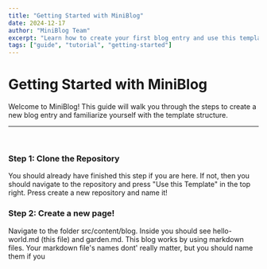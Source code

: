 ```yaml
---
title: "Getting Started with MiniBlog"
date: 2024-12-17
author: "MiniBlog Team"
excerpt: "Learn how to create your first blog entry and use this template effectively."
tags: ["guide", "tutorial", "getting-started"]
---
```


# Getting Started with MiniBlog

Welcome to MiniBlog! This guide will walk you through the steps to create a new blog entry and familiarize yourself with the template structure.

---
<br>

### Step 1: Clone the Repository

You should already have finished this step if you are here. If not, then you should navigate to the repository and press "Use this Template" in the top right. Press create a new repository and name it!

### Step 2: Create a new page!

Navigate to the folder src/content/blog. Inside you should see hello-world.md (this file) and garden.md. This blog works by using markdown files. Your markdown file's names dont' really matter, but you should name them if you